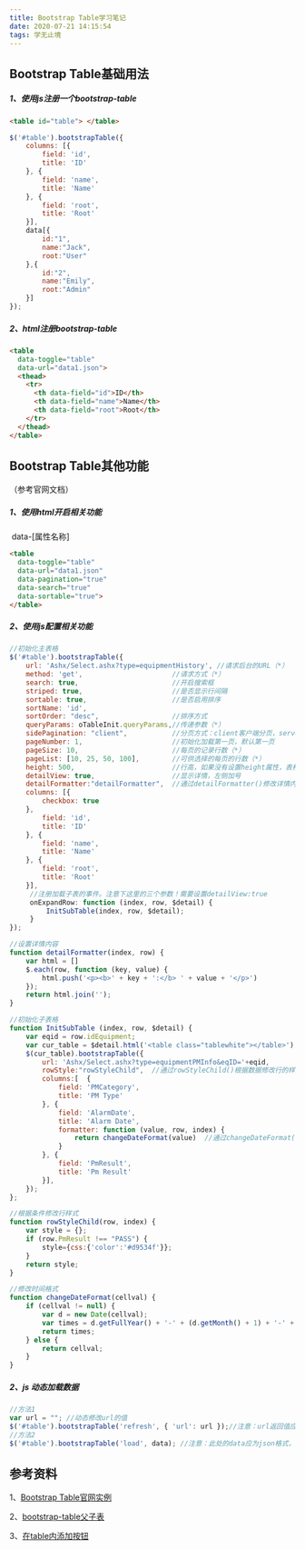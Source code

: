 ```yaml
---
title: Bootstrap Table学习笔记
date: 2020-07-21 14:15:54
tags: 学无止境
---
```

## Bootstrap Table基础用法
##### 1、使用js注册一个bootstrap-table
```html
<table id="table"> </table> 
```
```javascript
$('#table').bootstrapTable({
    columns: [{
        field: 'id',
        title: 'ID'
    }, {
        field: 'name',
        title: 'Name'
    }, {
        field: 'root',
        title: 'Root'
    }],
    data[{
    	id:"1",
    	name:"Jack",
    	root:"User"
	},{
    	id:"2",
    	name:"Emily",
    	root:"Admin"
	}]
});
```
##### 2、html注册bootstrap-table
```html
<table
  data-toggle="table"
  data-url="data1.json">
  <thead>
    <tr>
      <th data-field="id">ID</th>
      <th data-field="name">Name</th>
      <th data-field="root">Root</th>
    </tr>
  </thead>
</table>
```
## Bootstrap Table其他功能

（参考官网文档）
##### 1、使用html开启相关功能
​	data-[属性名称]
```html
<table
  data-toggle="table"
  data-url="data1.json"  
  data-pagination="true"
  data-search="true"
  data-sortable="true">
</table>
```
##### 2、使用js配置相关功能
```javascript
//初始化主表格
$('#table').bootstrapTable({
    url: 'Ashx/Select.ashx?type=equipmentHistory', //请求后台的URL（*）
    method: 'get',                      //请求方式（*）
    search: true,                       //开启搜索框
    striped: true,                      //是否显示行间隔
    sortable: true,                     //是否启用排序
    sortName: 'id',
    sortOrder: "desc",                  //排序方式
    queryParams: oTableInit.queryParams,//传递参数（*）
    sidePagination: "client",           //分页方式：client客户端分页，server服务端分页（*）
    pageNumber: 1,                      //初始化加载第一页，默认第一页
    pageSize: 10,                       //每页的记录行数（*）
    pageList: [10, 25, 50, 100],        //可供选择的每页的行数（*）
    height: 500,                        //行高，如果没有设置height属性，表格自动根据记录条数觉得表格高度  
    detailView: true,                   //显示详情，左侧加号
    detailFormatter:"detailFormatter",  //通过detailFormatter()修改详情内容
    columns: [{
        checkbox: true
    }, 
        field: 'id',
        title: 'ID'
    }, {
        field: 'name',
        title: 'Name'
    }, {
        field: 'root',
        title: 'Root'
    }],
     //注册加载子表的事件。注意下这里的三个参数！需要设置detailView:true
     onExpandRow: function (index, row, $detail) {
         InitSubTable(index, row, $detail);
     }
});

//设置详情内容
function detailFormatter(index, row) {
    var html = []
    $.each(row, function (key, value) {
        html.push('<p><b>' + key + ':</b> ' + value + '</p>')
    });
    return html.join('');
}

//初始化子表格
function InitSubTable (index, row, $detail) {
    var eqid = row.idEquipment;
    var cur_table = $detail.html('<table class="tablewhite"></table>').find('table');
    $(cur_table).bootstrapTable({
        url: 'Ashx/Select.ashx?type=equipmentPMInfo&eqID='+eqid,
        rowStyle:"rowStyleChild",  //通过rowStyleChild()根据数据修改行的样式
        columns:[  {
            field: 'PMCategory',
            title: 'PM Type'
        }, {
            field: 'AlarmDate',
            title: 'Alarm Date',
            formatter: function (value, row, index) {
                return changeDateFormat(value)  //通过changeDateFormat()修改时间格式
            }
        }, {
            field: 'PmResult',
            title: 'Pm Result'
        }],
    });
};

//根据条件修改行样式
function rowStyleChild(row, index) {
    var style = {};     
    if (row.PmResult !== "PASS") {
        style={css:{'color':'#d9534f'}};    
    }           
    return style;
}

//修改时间格式
function changeDateFormat(cellval) {
    if (cellval != null) {
        var d = new Date(cellval);
        var times = d.getFullYear() + '-' + (d.getMonth() + 1) + '-' + d.getDate();
        return times;
    } else {
        return cellval;
    }
}
```
##### 2、js 动态加载数据

```javascript
//方法1
var url = ""; //动态修改url的值
$('#table').bootstrapTable('refresh', { 'url': url });//注意：url返回值应为json格式
//方法2
$('#table').bootstrapTable('load', data); //注意：此处的data应为json格式，且key值和column的field名相对应
```

## 参考资料

1、[Bootstrap Table官网实例](https://www.bootstrap-table.com.cn/examples/options/table-height/)

2、[bootstrap-table父子表](https://www.cnblogs.com/landeanfen/p/4993979.html)

3、[在table内添加按钮](https://blog.csdn.net/qq_39215166/article/details/74452366?utm_medium=distribute.pc_relevant_t0.none-task-blog-BlogCommendFromMachineLearnPai2-1.nonecase&depth_1-utm_source=distribute.pc_relevant_t0.none-task-blog-BlogCommendFromMachineLearnPai2-1.nonecase)
